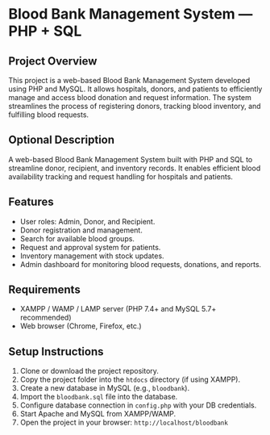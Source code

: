 # Blood Bank Management System — PHP + SQL

## Project Overview

This project is a web-based Blood Bank Management System developed using PHP and MySQL. It allows hospitals, donors, and patients to efficiently manage and access blood donation and request information. The system streamlines the process of registering donors, tracking blood inventory, and fulfilling blood requests.

## Optional Description

A web-based Blood Bank Management System built with PHP and SQL to streamline donor, recipient, and inventory records. It enables efficient blood availability tracking and request handling for hospitals and patients.

## Features

* User roles: Admin, Donor, and Recipient.
* Donor registration and management.
* Search for available blood groups.
* Request and approval system for patients.
* Inventory management with stock updates.
* Admin dashboard for monitoring blood requests, donations, and reports.

## Requirements

* XAMPP / WAMP / LAMP server (PHP 7.4+ and MySQL 5.7+ recommended)
* Web browser (Chrome, Firefox, etc.)

## Setup Instructions

1. Clone or download the project repository.
2. Copy the project folder into the `htdocs` directory (if using XAMPP).
3. Create a new database in MySQL (e.g., `bloodbank`).
4. Import the `bloodbank.sql` file into the database.
5. Configure database connection in `config.php` with your DB credentials.
6. Start Apache and MySQL from XAMPP/WAMP.
7. Open the project in your browser: `http://localhost/bloodbank`



